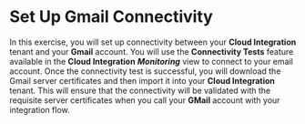 # Set Up Gmail Connectivity

In this exercise, you will set up connectivity between your **Cloud Integration** tenant and your **Gmail** account. You will use the **Connectivity Tests** feature available in the **Cloud Integration** ***Monitoring*** view to connect to your email account. Once the connectivity test is successful, you will download the Gmail server certificates and then import it into your **Cloud Integration** tenant. This will ensure that the connectivity will be validated with the requisite server certificates when you call your **GMail** account with your integration flow. 
